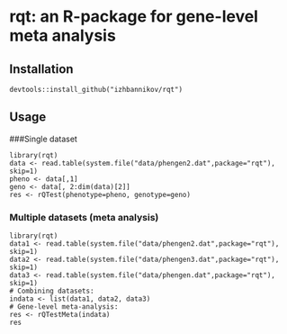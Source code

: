 # rqt: an R-package for gene-level meta analysis

## Installation

```
devtools::install_github("izhbannikov/rqt")

```

## Usage

###Single dataset

```
library(rqt)
data <- read.table(system.file("data/phengen2.dat",package="rqt"), skip=1)
pheno <- data[,1]
geno <- data[, 2:dim(data)[2]]
res <- rQTest(phenotype=pheno, genotype=geno)
```

### Multiple datasets (meta analysis)
```
library(rqt)
data1 <- read.table(system.file("data/phengen2.dat",package="rqt"), skip=1)
data2 <- read.table(system.file("data/phengen3.dat",package="rqt"), skip=1)
data3 <- read.table(system.file("data/phengen.dat",package="rqt"), skip=1)
# Combining datasets:
indata <- list(data1, data2, data3)
# Gene-level meta-analysis:
res <- rQTestMeta(indata)
res
```
